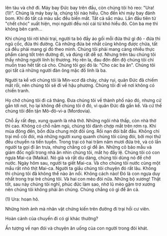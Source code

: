 lên tàu và chở đi. Máy bay Đức bay trên đầu, còn chúng tôi hò reo: "Ura!(1)!". Chúng là máy bay lạ, chúng tôi nào hiểu. Cho đến khi máy bay đánh bom. Khi đó tất cả màu sắc đều biến mất. Tất cả sắc màu. Lần đầu tiên từ "chết chóc" xuất hiện, mọi người đều nói cái từ khó hiểu đó. Còn ba mẹ thì không bên cạnh...

Khi chúng tôi rời khỏi trại, người ta bỏ đầy áo gối mỗi đứa thứ gì đó - đứa thì ngũ cốc, đứa thì đường. Cả những đứa bé nhất cũng không được chừa, tất cả đều phải mang gì đó theo mình. Chúng tôi phải mang càng nhiều thực phẩm càng tốt trên đường đi, và đúng rất dễ sợ. Nhưng trên tàu chúng tôi thấy những người lính bị thương. Họ rên la, đau đớn đến độ chúng tôi chỉ muốn trao hết tất cả cho. Chúng tôi gọi đó là: "Cho các ba ăn". Chúng tôi gọi tất cả những người đàn ông mặc đồ lính là ba.

Người ta kể với chúng tôi là Min-xcơ đã cháy, cháy rụi, quân Đức đã chiếm mất rồi, nên chúng tôi sẽ đi về hậu phương. Chúng tôi đi về nơi không có chiến tranh.

Họ chở chúng tôi đi cả tháng. Đưa chúng tôi về thành phố nào đó, nhưng cứ gần tới nơi, họ lại không để chúng tôi ở đó, vì quân Đức đã gần kề. Và cứ thế chúng tôi đến tận Mô-đô-vi-a (Mordovia).

Chỗ ấy rất đẹp, xung quanh là nhà thờ. Những ngôi nhà thấp, còn nhà thờ thì cao. Không có chỗ nằm ngủ, chúng tôi đành chợp mắt trên rơm rạ. Khi mùa đông đến, bốn đứa chung một đôi ủng. Rồi nạn đói bắt đầu. Không chỉ trại mồ côi đói, mà những người xung quanh chúng tôi cũng đói, bởi mọi thứ đều chuyển ra tiền tuyến. Trong trại có hai trăm năm mươi đứa trẻ, và có lần người ta gọi đi ăn trưa, nhưng chẳng có gì để ăn. Những cô bảo mẫu và giám đốc ngồi trong nhà ăn nhìn chúng tôi, mắt họ đầy lệ. Chúng tôi có con ngựa Mai-ca (Maika). Nó già và rất dịu dàng, chúng tôi dùng nó để chở nước. Ngày hôm sau, người ta giết Mai-ca. Và cho chúng tôi nước cùng một mẩu rất nhỏ thịt Mai-ca. Người ta giấu chúng tôi chuyện đó rất lâu. Không thì chúng tôi đã không thể nào ăn nổi. Không cách nào! Đó là con ngựa duy nhất trong trại trẻ chúng tôi. Và hai con mèo đói nữa. Những bộ xương! Thật tốt, sau này chúng tôi nghĩ, phúc đức làm sao, nhờ lũ mèo gặm trơ xương nên chúng tôi không phải ăn chúng. Chúng chẳng có gì để ăn cả.

(1) Ura: hoan hô.

Những hình ảnh mà nhân vật chứng kiến trên đường đi trại hồi cư viên.

Hoàn cảnh của chuyến đi có gì khác thường?

Ấn tượng về nạn đói và chuyện ăn uống của con người trong đói khát.